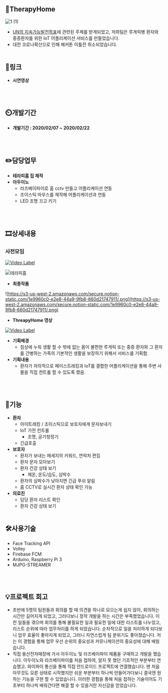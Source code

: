 ## 👏TherapyHome
![1 (1)](https://user-images.githubusercontent.com/51365114/144705449-7179d29c-609f-444d-9865-2266dd909631.jpg)

- [UN의 지속가능발전목표](http://ncsd.go.kr/unsdgs?content=2)에 관련된 주제를 받게되었고, 저희팀은 루게릭병 환자와 중증환자를 위한 IoT 어플리케이션 서비스를 만들었습니다.
- 대전 코로나확산으로 인해 해커톤 이틀전 취소되었습니다.
<br/><br/>

## 📎링크

- **시연영상**

<br/><br/>
## ⏲️개발기간

- **개발기간 : 2020/02/07 ~ 2020/02/22**

<br/><br/>

## ✏️담당업무

- **테라피홈  집 제작**
- **아두이노**
    - 라즈베이파이로 홈 cctv 만들고 어플리케이션 연동
    - 조이스틱 마우스를 제작해 어플리케이션과 연동
    - LED 조명 끄고 키기
    
<br/><br/>
## 🎞️상세내용


### 사전모임

[![Video Label](http://img.youtube.com/vi/5liqjGBhUDQ/0.jpg)](https://www.youtube.com/5liqjGBhUDQ)

![테라피홈](https://user-images.githubusercontent.com/51365114/144705142-807388be-94bd-4487-b998-1401bb415bc3.jpg)

- **최종작품**

![https://s3-us-west-2.amazonaws.com/secure.notion-static.com/1e9960c0-e2e8-44a9-9fb8-660d21747911/.png](https://s3-us-west-2.amazonaws.com/secure.notion-static.com/1e9960c0-e2e8-44a9-9fb8-660d21747911/.png)

- **ThreapyHome 영상**
    
[![Video Label](http://img.youtube.com/vi/84NPSooOylw/0.jpg)](https://www.youtube.com/84NPSooOylw)
    

- **기획배경**
    - 침상에 누워 생활 할 수 밖에 없는 몸이 불편한 루게릭 또는 중증 환자와 그 환자를 간병하는 가족의 기본적인 생활을 보장하기 위해서 서비스를 기획함.
- **기획내용**
    - 환자가 자의적으로 페이스트레킹과 IoT를 결합한 어플리케이션을 통해 주변 사물을 직접 컨트롤 할 수 있도록 했음.

<br/><br/>
## 📱기능

- **환자**
    - 아이트래킹 / 조이스틱으로 보호자에게 문자보내기
    - IoT 가전 컨트롤
        - 조명, 공기청정기
    - 긴급호출
- **보호자**
    - 환자가 보내는 메세지의 키워드, 연락처 편집
    - 환자 문자 모아보기
    - 환자 건강 상태 보기
        - 체온, 온도/습도, 심박수
    - 환자의 심박수가 낮아지면 긴급 푸쉬 알림
    - 홈 CCTV로 실시간 환자 상태 확인 가능
- **의료진**
    - 담당 환자 리스트 확인
    - 환자 건강 상태 보기
<br/><br/>

## 🛠️사용기술

- Face Tracking API
- Volley
- Firebase FCM
- Arduino, Raspberry Pi 3
- MJPG-STREAMER

<br/><br/>
## 💡프로젝트 회고

- 초반에 5명의 팀원들과 회의를 할 때 의견을 하나로 모으는게 쉽지 않아, 회의하는 시간만 길어지게 되었고, 그러다보니 정작 개발을 하는 시간은 부족했었습니다. 이런 일들을 겪으며 회의를 통해 불필요한 일과 필요한 일에 대한 리스트를 나누었고, 리스트 순위에 따라 업무처리를 하게 되었습니다. 순차적으로 일을 처리하게 되다보니 업무 효율이 좋아지게 되었고, 그러니 자연스럽게 팀 분위기도 좋아졌습니다. 저는 이 경험을 통해 업무 우선 순위의 중요성과 커뮤니케이션의 중요성에 대해 배웠습니다.
- 직접 용산전자매장에 가서 아두이노 및 라즈베이파이 제품을 구매하고 개발을 했습니다. 아두이노와 라즈베이파이를 처음 접하여, 알지 못 했던 기초적인 부분부터 연습했고. 와이파이 통신을 통해 직접 안드로이드 프로젝트에 연결했습니다. 맨 처음 아무것도 모른 상태로 시작했지만 쉬운 부분부터 하나씩 만들어가다보니 결국엔 원하는 기능을 구현 할 수 있었습니다. 이러한 경험을 통해 처음 접하는 기술이어도 기초부터 하나씩 배워간다면 해결 할 수 있을거란 자신감을 얻었습니다.
